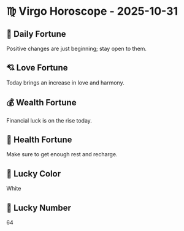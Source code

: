 # ♍ Virgo Horoscope - 2025-10-31

## 🎯 Daily Fortune

Positive changes are just beginning; stay open to them.

## 💘 Love Fortune

Today brings an increase in love and harmony.

## 💰 Wealth Fortune

Financial luck is on the rise today.

## 🌱 Health Fortune

Make sure to get enough rest and recharge.

## 🎨 Lucky Color

White

## 🔢 Lucky Number

64
